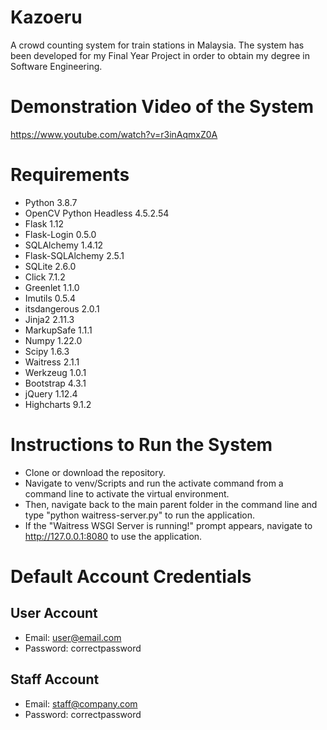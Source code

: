 # Kazoeru
A crowd counting system for train stations in Malaysia.
The system has been developed for my Final Year Project in order to obtain my degree in Software Engineering.

# Demonstration Video of the System
https://www.youtube.com/watch?v=r3inAqmxZ0A

# Requirements
* Python 3.8.7
* OpenCV Python Headless 4.5.2.54
* Flask 1.12
* Flask-Login 0.5.0
* SQLAlchemy 1.4.12
* Flask-SQLAlchemy 2.5.1
* SQLite 2.6.0
* Click 7.1.2
* Greenlet 1.1.0
* Imutils 0.5.4
* itsdangerous 2.0.1
* Jinja2 2.11.3
* MarkupSafe 1.1.1
* Numpy 1.22.0
* Scipy 1.6.3
* Waitress 2.1.1
* Werkzeug 1.0.1
* Bootstrap 4.3.1
* jQuery 1.12.4
* Highcharts 9.1.2

# Instructions to Run the System
* Clone or download the repository.
* Navigate to venv/Scripts and run the activate command from a command line to activate the virtual environment.
* Then, navigate back to the main parent folder in the command line and type "python waitress-server.py" to run the application.
* If the "Waitress WSGI Server is running!" prompt appears, navigate to http://127.0.0.1:8080 to use the application.

# Default Account Credentials
## User Account
- Email: user@email.com
- Password: correctpassword

## Staff Account
- Email: staff@company.com
- Password: correctpassword

